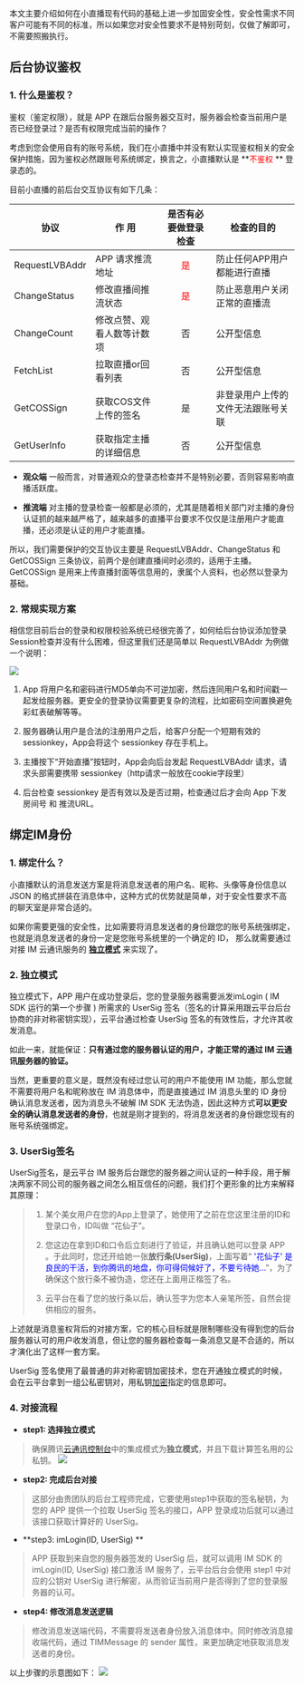 本文主要介绍如何在小直播现有代码的基础上进一步加固安全性，安全性需求不同客户可能有不同的标准，所以如果您对安全性要求不是特别苛刻，仅做了解即可，不需要照搬执行。

## 后台协议鉴权
### 1. 什么是鉴权？
鉴权（鉴定权限），就是 APP 在跟后台服务器交互时，服务器会检查当前用户是否已经登录过？是否有权限完成当前的操作？

考虑到您会使用自有的账号系统，我们在小直播中并没有默认实现鉴权相关的安全保护措施，因为鉴权必然跟账号系统绑定，换言之，小直播默认是 **<font color='red'>不鉴权</font> ** 登录态的。

目前小直播的前后台交互协议有如下几条：

| 协议   | 作  用 | 是否有必要做登录检查 | 检查的目的|
|---------|---------|:---------------------------:| ------------|
| RequestLVBAddr| APP 请求推流地址| <font color='red'>是</font>| 防止任何APP用户都能进行直播|
| ChangeStatus| 修改直播间推流状态| <font color='red'>是</font> | 防止恶意用户关闭正常的直播流|
| ChangeCount | 修改点赞、观看人数等计数项| 否 | 公开型信息 |
| FetchList       | 拉取直播or回看列表 | 否 | 公开型信息 |
| GetCOSSign  | 获取COS文件上传的签名| 是 | 非登录用户上传的文件无法跟账号关联 |
| GetUserInfo  | 获取指定主播的详细信息| 否| 公开型信息 |

- **观众端**
一般而言，对普通观众的登录态检查并不是特别必要，否则容易影响直播活跃度。

- **推流端**
对主播的登录检查一般都是必须的，尤其是随着相关部门对主播的身份认证抓的越来越严格了，越来越多的直播平台要求不仅仅是注册用户才能直播，还必须是认证的用户才能直播。

所以，我们需要保护的交互协议主要是 RequestLVBAddr、ChangeStatus 和 GetCOSSign 三条协议，前两个是创建直播间时必须的，适用于主播。 GetCOSSign 是用来上传直播封面等信息用的，隶属个人资料，也必然以登录为基础。


### 2. 常规实现方案

相信您目前后台的登录和权限校验系统已经很完善了，如何给后台协议添加登录Session检查并没有什么困难，但这里我们还是简单以 RequestLVBAddr 为例做一个说明：

![](http://imgcache.tce.fsphere.cn/static/mc.qcloudimg.com/static/img/1a9e97f735c89d3557c3e76db15bc7e5/image.png)

1. App 将用户名和密码进行MD5单向不可逆加密，然后连同用户名和时间戳一起发给服务器。更安全的登录协议需要更复杂的流程，比如密码空间置换避免彩虹表破解等等。

2. 服务器确认用户是合法的注册用户之后，给客户分配一个短期有效的 sessionkey，App会将这个 sessionkey 存在手机上。

3. 主播按下“开始直播”按钮时，App会向后台发起 RequestLVBAddr 请求，请求头部需要携带 sessionkey（http请求一般放在cookie字段里）

4. 后台检查 sessionkey 是否有效以及是否过期，检查通过后才会向 App 下发 房间号 和 推流URL。


## 绑定IM身份

### 1. 绑定什么？
小直播默认的消息发送方案是将消息发送者的用户名、昵称、头像等身份信息以 JSON 的格式拼装在消息体中，这种方式的优势就是简单，对于安全性要求不高的聊天室是非常合适的。

如果你需要更强的安全性，比如需要将消息发送者的身份跟您的账号系统强绑定，也就是消息发送者的身份一定是您账号系统里的一个确定的 ID， 那么就需要通过对接 IM 云通讯服务的 [**独立模式**](http://tce.fsphere.cn/document/product/454/7980#3.3-.E7.8B.AC.E7.AB.8B.EF.BC.88.E9.89.B4.E6.9D.83.EF.BC.89.E6.A8.A1.E5.BC.8F) 来实现了。

### 2. 独立模式 
独立模式下，APP 用户在成功登录后，您的登录服务器需要派发imLogin ( IM SDK 运行的第一个步骤 ) 所需求的 UserSig 签名（签名的计算采用跟云平台后台协商的非对称密钥实现），云平台通过检查 UserSig 签名的有效性后，才允许其收发消息。

如此一来，就能保证：**只有通过您的服务器认证的用户，才能正常的通过 IM 云通讯服务器的验证。** 

当然，更重要的意义是，既然没有经过您认可的用户不能使用 IM 功能，那么您就不需要将用户名和昵称放在 IM 消息体中，而是直接通过 IM 消息头里的 ID 身份确认消息发送者，因为消息头不破解 IM SDK 无法伪造，因此这种方式**可以更安全的确认消息发送者的身份**，也就是刚才提到的，将消息发送者的身份跟您现有的账号系统强绑定。


### 3. UserSig签名
UserSig签名，是云平台 IM 服务后台跟您的服务器之间认证的一种手段，用于解决两家不同公司的服务器之间怎么相互信任的问题，我们打个更形象的比方来解释其原理：

> 1. 某个美女用户在您的App上登录了，她使用了之前在您这里注册的ID和登录口令，ID叫做 “花仙子”。
>
> 2. 您这边在拿到ID和口令后立刻进行了验证，并且确认她可以登录 APP 。于此同时，您还开给她一张**放行条(UserSig)**，上面写着“<font color='blue'> '花仙子' 是良民的干活，到你腾讯的地盘，你可得伺候好了，不要亏待她...</font>”，为了确保这个放行条不被伪造，您还在上面用正楷签了名。
>
> 3. 云平台在看了您的放行条以后，确认签字为您本人亲笔所签，自然会提供相应的服务。

上述就是消息鉴权背后的对接方案，它的核心目标就是限制哪些没有得到您的后台服务器认可的用户收发消息，但让您的服务器检查每一条消息又是不合适的，所以才演化出了这样一套方案。

UserSig 签名使用了最普通的非对称密钥加密技术，您在开通独立模式的时候，会在云平台拿到一组公私密钥对，用私钥[加密](http://tce.fsphere.cn/doc/product/269/1510)指定的信息即可。


### 4. 对接流程
- **step1: 选择独立模式**
> 确保腾讯[云通讯控制台](http://console.tce.fsphere.cn/avc)中的集成模式为**独立模式**，并且下载计算签名用的公私钥。
> ![](http://imgcache.tce.fsphere.cn/static/mc.qcloudimg.com/static/img/4e79ff175d8053f8998e02732468e398/image.png)

- **step2: 完成后台对接**
> 这部分由贵团队的后台工程师完成，它要使用step1中获取的签名秘钥，为您的 APP 提供一个拉取 UserSig 签名的接口，APP 登录成功后就可以通过该接口获取计算好的 UserSig。

- **step3: imLogin(ID, UserSig) **
> APP 获取到来自您的服务器签发的 UserSig 后，就可以调用 IM SDK 的 imLogin(ID, UserSig) 接口激活 IM 服务了，云平台后台会使用 step1 中对应的公钥对 UserSig 进行解密，从而验证当前用户是否得到了您的登录服务器的认可。

- **step4: 修改消息发送逻辑**
>修改消息发送端代码，不需要将发送者身份放入消息体中。同时修改消息接收端代码，通过 TIMMessage 的 sender 属性，来更加确定地获取消息发送者的身份。

以上步骤的示意图如下：
![](http://imgcache.tce.fsphere.cn/static/mc.qcloudimg.com/static/img/1e541b2931d0cb8fb1815f26aa8fb493/image.png)


